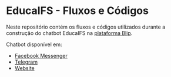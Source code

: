 # EducaIFS - Fluxos e Códigos

Neste repositório contém os fluxos e códigos utilizados durante a construção do chatbot EducaIFS na [plataforma Blip](https://portal.blip.ai/login).

Chatbot disponível em:

- [Facebook Messenger](https://www.facebook.com/educaIFS/)
- [Telegram](https://telegram.me/educaifs_bot)
- [Website](https://franciscojsc.github.io/chat-educa-ifs/)
